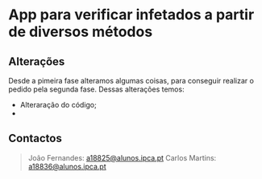 
# App para verificar infetados a partir de diversos métodos
## Alterações
Desde a pimeira fase alteramos algumas coisas, para conseguir realizar o pedido pela segunda fase. Dessas alterações temos:
* Alteraração do código;
* 


## Contactos
>João Fernandes: a18825@alunos.ipca.pt
>Carlos Martins: a18836@alunos.ipca.pt

